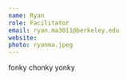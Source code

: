 ```yaml
---
name: Ryan
role: Facilitator
email: ryan.ma3011@berkeley.edu
website: 
photo: ryanma.jpeg 
---
```


fonky chonky yonky
